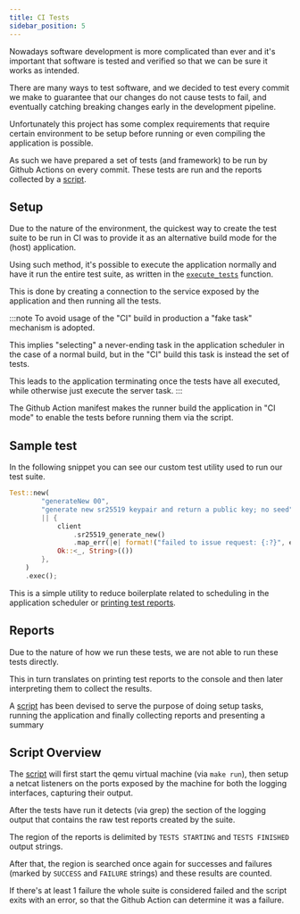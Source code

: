 ```yaml
---
title: CI Tests
sidebar_position: 5
---
```


Nowadays software development is more complicated than ever and it's important that software is tested and verified so that we can be sure it works as intended.

There are many ways to test software, and we decided to test every commit we make to guarantee that our changes do not cause tests to fail, and eventually catching breaking changes early in the development pipeline.

Unfortunately this project has some complex requirements that require certain environment to be setup before running or even compiling the application is possible.

As such we have prepared a set of tests (and framework) to be run by Github Actions on every commit. These tests are run and the reports collected by a [script].

## Setup

Due to the nature of the environment, the quickest way to create the test suite to be run in CI was to provide it as an alternative build mode for the (host) application.

Using such method, it's possible to execute the application normally and have it run the entire test suite, as written in the [`execute_tests`](https://github.com/Zondax/tee-substrate-service/blob/master/REE/lib/src/ci.rs#L13) function.

This is done by creating a connection to the service exposed by the application and then running all the tests.

:::note
To avoid usage of the "CI" build in production a "fake task" mechanism is adopted.

This implies "selecting" a never-ending task in the application scheduler in the case of a normal build, but in the "CI" build this task is instead the set of tests.

This leads to the application terminating once the tests have all executed, while otherwise just execute the server task.
:::

The Github Action manifest makes the runner build the application in "CI mode" to enable the tests before running them via the script.

## Sample test

In the following snippet you can see our custom test utility used to run our test suite.

```rust
Test::new(
        "generateNew 00",
        "generate new sr25519 keypair and return a public key; no seed",
        || {
            client
                .sr25519_generate_new()
                .map_err(|e| format!("failed to issue request: {:?}", e))?;
            Ok::<_, String>(())
        },
    )
    .exec();
```

This is a simple utility to reduce boilerplate related to scheduling in the application scheduler or [printing test reports](#reports).

## Reports

Due to the nature of how we run these tests, we are not able to run these tests directly.

This in turn translates on printing test reports to the console and then later interpreting them to collect the results.

A [script] has been devised to serve the purpose of doing setup tasks, running the application and finally collecting reports and presenting a summary

## Script Overview

The [script] will first start the qemu virtual machine (via `make run`), then setup a netcat listeners on the ports exposed by the machine for both the logging interfaces, capturing their output.

After the tests have run it detects (via grep) the section of the logging output that contains the raw test reports created by the suite.

The region of the reports is delimited by `TESTS STARTING` and `TESTS FINISHED` output strings.

After that, the region is searched once again for successes and failures (marked by `SUCCESS` and `FAILURE` strings) and these results are counted.

If there's at least 1 failure the whole suite is considered failed and the script exits with an error, so that the Github Action can determine it was a failure.

[script]: https://github.com/Zondax/tee-base/blob/b034c42bfa4e3a00e7d3ee173ddac6a01b1a0803/scripts/run_ci_tests.sh
